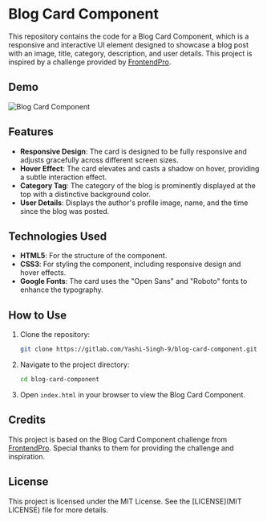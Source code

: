 # Blog Card Component

This repository contains the code for a Blog Card Component, which is a responsive and interactive UI element designed to showcase a blog post with an image, title, category, description, and user details. This project is inspired by a challenge provided by [FrontendPro](https://www.frontendpro.dev/frontend-coding-challenges/blog-card-component-bBI5CtACFbEmwqF4LHJU).

## Demo

![Blog Card Component](Preview.png)

## Features

- **Responsive Design**: The card is designed to be fully responsive and adjusts gracefully across different screen sizes.
- **Hover Effect**: The card elevates and casts a shadow on hover, providing a subtle interaction effect.
- **Category Tag**: The category of the blog is prominently displayed at the top with a distinctive background color.
- **User Details**: Displays the author's profile image, name, and the time since the blog was posted.

## Technologies Used

- **HTML5**: For the structure of the component.
- **CSS3**: For styling the component, including responsive design and hover effects.
- **Google Fonts**: The card uses the "Open Sans" and "Roboto" fonts to enhance the typography.

## How to Use

1. Clone the repository:
   ```bash
   git clone https://gitlab.com/Yashi-Singh-9/blog-card-component.git
   ```
2. Navigate to the project directory:
   ```bash
   cd blog-card-component
   ```
3. Open `index.html` in your browser to view the Blog Card Component.

## Credits

This project is based on the Blog Card Component challenge from [FrontendPro](https://www.frontendpro.dev/frontend-coding-challenges/blog-card-component-bBI5CtACFbEmwqF4LHJU). Special thanks to them for providing the challenge and inspiration.

## License

This project is licensed under the MIT License. See the [LICENSE](MIT LICENSE) file for more details.
